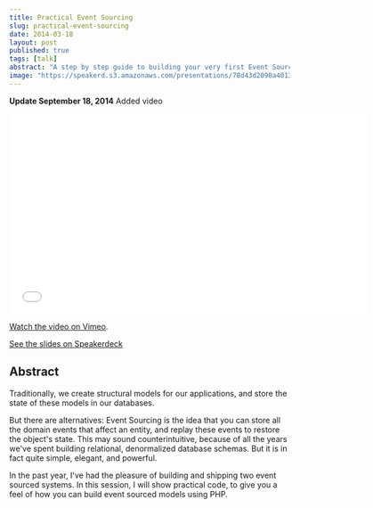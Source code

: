 ```yaml
---
title: Practical Event Sourcing
slug: practical-event-sourcing
date: 2014-03-18
layout: post
published: true
tags: [talk]
abstract: "A step by step guide to building your very first Event Sourced Aggregate."
image: "https://speakerd.s3.amazonaws.com/presentations/78d43d2090a401318cc322b59c6a013f/slide_0.jpg?1395131089"
---
```


**Update September 18, 2014** Added video

<iframe src="//player.vimeo.com/video/104095245" width="640" height="360" frameborder="0" webkitallowfullscreen mozallowfullscreen allowfullscreen></iframe> <p><a href="http://vimeo.com/104095245">Watch the video on Vimeo</a>.</p>


<script async class="speakerdeck-embed" data-id="78d43d2090a401318cc322b59c6a013f" data-ratio="1.33333333333333" src="//speakerdeck.com/assets/embed.js"></script>
[See the slides on Speakerdeck](https://speakerdeck.com/mathiasverraes/practical-event-sourcing)

## Abstract

Traditionally, we create structural models for our applications, and store the state of these models in our databases.

But there are alternatives: Event Sourcing is the idea that you can store all the domain events that affect an entity, and replay these events to restore the object's state. This may sound counterintuitive, because of all the years we've spent building relational, denormalized database schemas. But it is in fact quite simple, elegant, and powerful.

In the past year, I've had the pleasure of building and shipping two event sourced systems. In this session, I will show practical code, to give you a feel of how you can build event sourced models using PHP.
